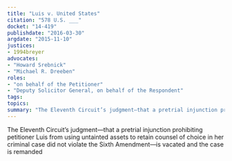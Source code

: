 ```yaml
---
title: "Luis v. United States"
citation: "578 U.S. ___"
docket: "14-419"
publishdate: "2016-03-30"
argdate: "2015-11-10"
justices:
- 1994breyer
advocates:
- "Howard Srebnick"
- "Michael R. Dreeben"
roles:
- "on behalf of the Petitioner"
- "Deputy Solicitor General, on behalf of the Respondent"
tags:
topics:
summary: "The Eleventh Circuit’s judgment—that a pretrial injunction prohibiting petitioner Luis from using untainted assets to retain counsel of choice in her criminal case did not violate the Sixth Amendment—is vacated and the case is remanded"
---
```

The Eleventh Circuit’s judgment—that a pretrial injunction prohibiting petitioner Luis from using untainted assets to retain counsel of choice in her criminal case did not violate the Sixth Amendment—is vacated and the case is remanded

